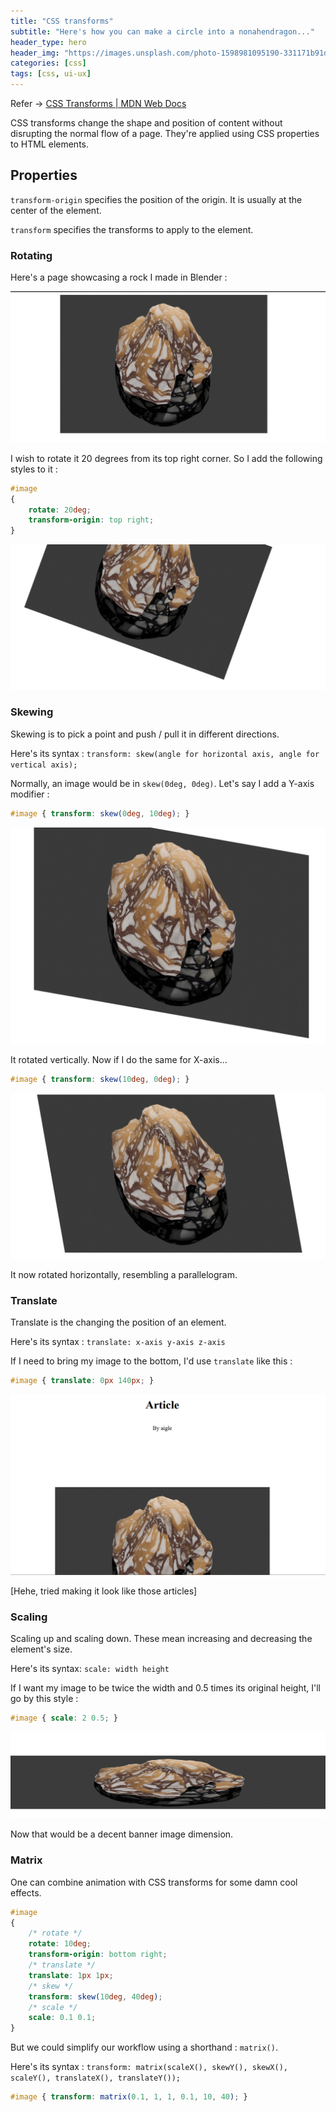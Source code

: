 ```yaml
---
title: "CSS transforms"
subtitle: "Here's how you can make a circle into a nonahendragon..."
header_type: hero
header_img: "https://images.unsplash.com/photo-1598981095190-331171b91de0?q=80&w=1964&auto=format&fit=crop&ixlib=rb-4.0.3&ixid=M3wxMjA3fDB8MHxwaG90by1wYWdlfHx8fGVufDB8fHx8fA%3D%3D"
categories: [css]
tags: [css, ui-ux]
---
```


Refer -> [CSS Transforms | MDN Web Docs](https://developer.mozilla.org/en-US/docs/Web/CSS/CSS_transforms/Using_CSS_transforms)

CSS transforms change the shape and position of content without disrupting the normal flow of a page. They're applied using CSS properties to HTML elements.

## Properties

``transform-origin`` specifies the position of the origin. It is usually at the center of the element.

``transform`` specifies the transforms to apply to the element.

### Rotating

Here's a page showcasing a rock I made in Blender :

<img src="image-3.png" class="img-fluid" alt="Responsive image">

I wish to rotate it 20 degrees from its top right corner. So I add the following styles to it :

```css
#image
{
    rotate: 20deg;
    transform-origin: top right;
}
```

<img src="image-4.png" class="img-fluid" alt="Responsive image">

### Skewing

Skewing is to pick a point and push / pull it in different directions.

Here's its syntax : ``transform: skew(angle for horizontal axis, angle for vertical axis);``

Normally, an image would be in ``skew(0deg, 0deg)``. Let's say I add a Y-axis modifier :

```css
#image { transform: skew(0deg, 10deg); }
```

<img src="image-5.png" class="img-fluid" alt="Responsive image">

It rotated vertically. Now if I do the same for X-axis...

```css
#image { transform: skew(10deg, 0deg); }
```

<img src="image-6.png" class="img-fluid" alt="Responsive image">

It now rotated horizontally, resembling a parallelogram.

### Translate

Translate is the changing the position of an element.

Here's its syntax : ``translate: x-axis y-axis z-axis``

If I need to bring my image to the bottom, I'd use `translate` like this :

```css
#image { translate: 0px 140px; }
```

<img src="image-8.png" class="img-fluid" alt="Responsive image">

[Hehe, tried making it look like those articles]

### Scaling

Scaling up and scaling down. These mean increasing and decreasing the element's size.

Here's its syntax: ``scale: width height``

If I want my image to be twice the width and 0.5 times its original height, I'll go by this style :

```css
#image { scale: 2 0.5; }
```

<img src="image-9.png" class="img-fluid" alt="Responsive image">

Now that would be a decent banner image dimension.

### Matrix

One can combine animation with CSS transforms for some damn cool effects.

```css
#image
{
    /* rotate */
    rotate: 10deg;
    transform-origin: bottom right;
    /* translate */
    translate: 1px 1px;
    /* skew */
    transform: skew(10deg, 40deg);
    /* scale */
    scale: 0.1 0.1;
}
```

But we could simplify our workflow using a shorthand : `matrix()`.

Here's its syntax : ``transform: matrix(scaleX(), skewY(), skewX(), scaleY(), translateX(), translateY());``

```css
#image { transform: matrix(0.1, 1, 1, 0.1, 10, 40); }
```
